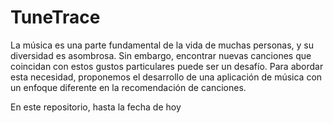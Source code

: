 # TuneTrace
La música es una parte fundamental de la vida de muchas personas, y su diversidad es asombrosa. Sin embargo, encontrar nuevas canciones que coincidan con estos gustos particulares puede ser un desafío. Para abordar esta necesidad, proponemos el desarrollo de una aplicación de música con un enfoque diferente en la recomendación de canciones.

En este repositorio, hasta la fecha de hoy 
